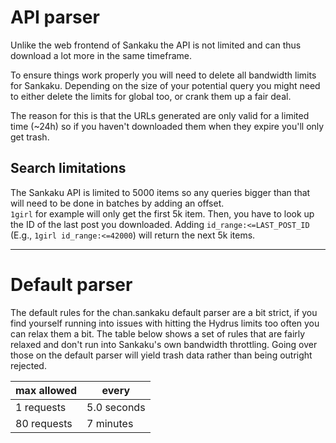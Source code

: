 # API parser
Unlike the web frontend of Sankaku the API is not limited and can thus download a lot more in the same timeframe.

To ensure things work properly you will need to delete all bandwidth limits for Sankaku. Depending on the size of your potential query you might need to either delete the limits for global too, or crank them up a fair deal.

The reason for this is that the URLs generated are only valid for a limited time (~24h) so if you haven't downloaded them when they expire you'll only get trash.

## Search limitations
The Sankaku API is limited to 5000 items so any queries bigger than that will need to be done in batches by adding an offset.  
`1girl` for example will only get the first 5k item. Then, you have to look up the ID of the last post you downloaded. Adding `id_range:<=LAST_POST_ID` (E.g., `1girl id_range:<=42000`) will return the next 5k items.

---

# Default parser
The default rules for the chan.sankaku default parser are a bit strict, if you find yourself running into issues with hitting the Hydrus limits too often you can relax them a bit. The table below shows a set of rules that are fairly relaxed and don't run into Sankaku's own bandwidth throttling. Going over those on the default parser will yield trash data rather than being outright rejected.

max allowed|every
-----|-----
1 requests|5.0 seconds
80 requests|7 minutes
